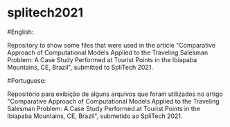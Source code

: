 # splitech2021

#English:

Repository to show some files that were used in the article "Comparative Approach of Computational Models Applied to the Traveling Salesman Problem: A Case Study Performed at Tourist Points in the Ibiapaba Mountains, CE, Brazil", submitted to SpliTech 2021.





#Portuguese:

Repositório para exibição de alguns arquivos que foram utilizados no artigo "Comparative Approach of Computational Models Applied to the Traveling Salesman Problem: A Case Study Performed at Tourist Points in the Ibiapaba Mountains, CE, Brazil", submetido ao SpliTech 2021.
